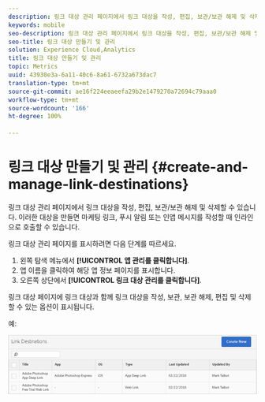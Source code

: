 ```yaml
---
description: 링크 대상 관리 페이지에서 링크 대상을 작성, 편집, 보관/보관 해제 및 삭제할 수 있습니다. 이러한 대상을 만들면 마케팅 링크, 푸시 알림 또는 인앱 메시지를 작성할 때 인라인으로 호출할 수 있습니다.
keywords: mobile
seo-description: 링크 대상 관리 페이지에서 링크 대상을 작성, 편집, 보관/보관 해제 및 삭제할 수 있습니다. 이러한 대상을 만들면 마케팅 링크, 푸시 알림 또는 인앱 메시지를 작성할 때 인라인으로 호출할 수 있습니다.
seo-title: 링크 대상 만들기 및 관리
solution: Experience Cloud,Analytics
title: 링크 대상 만들기 및 관리
topic: Metrics
uuid: 43930e3a-6a11-40c6-8a61-6732a673dac7
translation-type: tm+mt
source-git-commit: ae16f224eeaeefa29b2e1479270a72694c79aaa0
workflow-type: tm+mt
source-wordcount: '166'
ht-degree: 100%

---
```



# 링크 대상 만들기 및 관리 {#create-and-manage-link-destinations}

링크 대상 관리 페이지에서 링크 대상을 작성, 편집, 보관/보관 해제 및 삭제할 수 있습니다. 이러한 대상을 만들면 마케팅 링크, 푸시 알림 또는 인앱 메시지를 작성할 때 인라인으로 호출할 수 있습니다.

링크 대상 관리 페이지를 표시하려면 다음 단계를 따르세요. 

1. 왼쪽 탐색 메뉴에서 **[!UICONTROL 앱 관리를 클릭합니다]**.
1. 앱 이름을 클릭하여 해당 앱 정보 페이지를 표시합니다.
1. 오른쪽 상단에서 **[!UICONTROL 링크 대상 관리를 클릭합니다]**.

링크 대상 페이지에 링크 대상과 함께 링크 대상을 작성, 보관, 보관 해제, 편집 및 삭제할 수 있는 옵션이 표시됩니다.

예:

![](assets/link_destinations_list.png)

